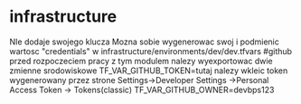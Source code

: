 # infrastructure
NIe dodaje swojego klucza Mozna sobie wygenerowac swoj i podmienic wartosc "credentials" w 
infrastructure/environments/dev/dev.tfvars
#github
przed rozpoczeciem pracy z tym modulem nalezy wyexportowac dwie zmienne srodowiskowe
TF_VAR_GITHUB_TOKEN=tutaj nalezy wkleic token wygenerowany przez strone Settings->Developer Settings ->Personal Access Token -> Tokens(classic)
TF_VAR_GITHUB_OWNER=devbps123
